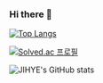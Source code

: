 ### Hi there 👋

<!--
**JIHYE0705/JIHYE0705** is a ✨ _special_ ✨ repository because its `README.md` (this file) appears on your GitHub profile.

Here are some ideas to get you started:

- 🔭 I’m currently working on ...
- 🌱 I’m currently learning ...
- 👯 I’m looking to collaborate on ...
- 🤔 I’m looking for help with ...
- 💬 Ask me about ...
- 📫 How to reach me: ...
- 😄 Pronouns: ...
- ⚡ Fun fact: ...
-->



[![Top Langs](https://github-readme-stats.vercel.app/api/top-langs/?username=JIHYE0705&layout=compact&theme=buefy&langs_count=5)](https://github.com/anuraghazra/github-readme-stats)<br>

[![Solved.ac 프로필](http://mazassumnida.wtf/api/v2/generate_badge?boj=mjh0705)](https://solved.ac/mjh0705)<br>

![JIHYE's GitHub stats](https://github-readme-stats.vercel.app/api?username=JIHYE0705&theme=nightowl&show_icons=true)




